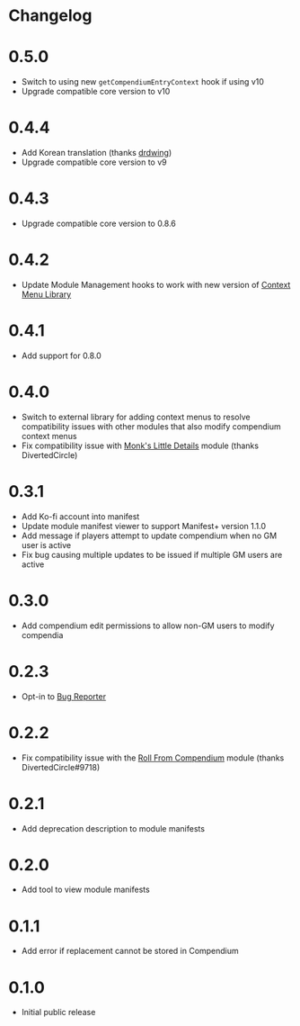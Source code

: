# Changelog

# 0.5.0
 - Switch to using new `getCompendiumEntryContext` hook if using v10
 - Upgrade compatible core version to v10

# 0.4.4
 - Add Korean translation (thanks [drdwing](https://github.com/drdwing))
 - Upgrade compatible core version to v9

# 0.4.3
 - Upgrade compatible core version to 0.8.6

# 0.4.2
 - Update Module Management hooks to work with new version of [Context Menu Library](https://github.com/arbron/fvtt-context-menu-library)

# 0.4.1
 - Add support for 0.8.0

# 0.4.0
 - Switch to external library for adding context menus to resolve compatibility issues with other modules that also modify compendium context menus
 - Fix compatibility issue with [Monk's Little Details](https://github.com/ironmonk88/monks-little-details) module (thanks DivertedCircle)

# 0.3.1
 - Add Ko-fi account into manifest
 - Update module manifest viewer to support Manifest+ version 1.1.0
 - Add message if players attempt to update compendium when no GM user is active
 - Fix bug causing multiple updates to be issued if multiple GM users are active

# 0.3.0
 - Add compendium edit permissions to allow non-GM users to modify compendia

# 0.2.3
 - Opt-in to [Bug Reporter](https://github.com/League-of-Foundry-Developers/bug-reporter)

# 0.2.2
 - Fix compatibility issue with the [Roll From Compendium](https://github.com/itamarcu/roll-from-compendium) module (thanks DivertedCircle#9718)

# 0.2.1
 - Add deprecation description to module manifests

# 0.2.0
 - Add tool to view module manifests

# 0.1.1
 - Add error if replacement cannot be stored in Compendium

# 0.1.0
 - Initial public release

